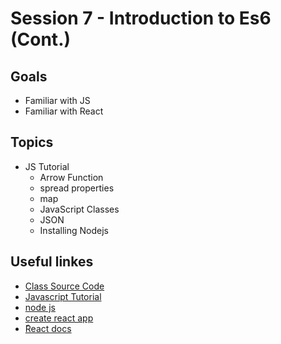 # Session 7 - Introduction to Es6 (Cont.)
## Goals
* Familiar with JS
* Familiar with React

## Topics

* JS Tutorial
  * Arrow Function
  * spread properties
  * map
  * JavaScript Classes
  * JSON
  * Installing Nodejs


## Useful linkes
- [Class Source Code](https://github.com/zahrakbri/react-class/blob/Session-7/)
- [Javascript Tutorial](https://www.w3schools.com/js/default.asp)
- [node js](https://nodejs.org/en/)
- [create react app](https://reactjs.org/docs/create-a-new-react-app.html)
- [ًReact docs](https://reactjs.org/docs/getting-started.html)
